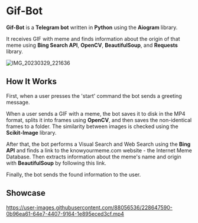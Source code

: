 # Gif-Bot

**Gif-Bot** is a **Telegram bot** written in **Python** using the **Aiogram** library.

It receives GIF with meme and finds information about the origin of that meme using **Bing Search API**, **OpenCV**, **BeautifulSoup**, and **Requests** library.

![IMG_20230329_221636](https://user-images.githubusercontent.com/88056536/228645627-fee0823a-a6ea-4e85-a3aa-69d30e9c43de.jpg)

## How It Works

First, when a user presses the 'start' command the bot sends a greeting message.

When a user sends a GIF with a meme, the bot saves it to disk in the MP4 format, splits it into frames using **OpenCV**, and then saves the non-identical frames to a folder. The similarity between images is checked using the **Scikit-Image** library.

After that, the bot performs a Visual Search and Web Search using the **Bing API** and finds a link to the knowyourmeme.com website - the Internet Meme Database. Then extracts information about the meme's name and origin with **BeautifulSoup** by following this link.

Finally, the bot sends the found information to the user.

## Showcase



https://user-images.githubusercontent.com/88056536/228647590-0b96ea61-64e7-4407-9164-1e895eced3cf.mp4

